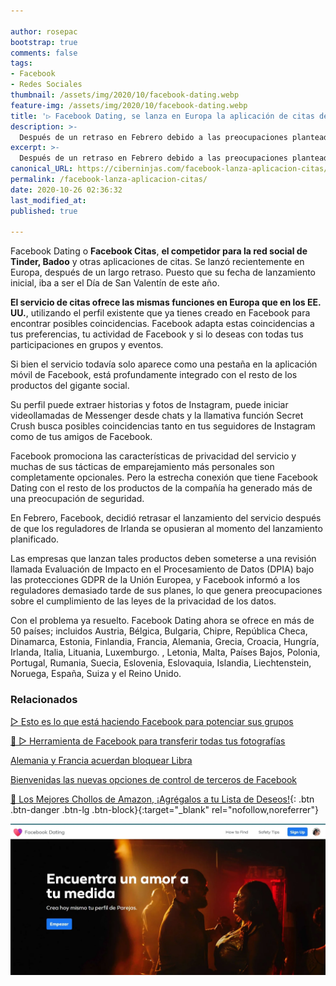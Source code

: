 ```yaml
---

author: rosepac
bootstrap: true
comments: false
tags:
- Facebook
- Redes Sociales
thumbnail: /assets/img/2020/10/facebook-dating.webp
feature-img: /assets/img/2020/10/facebook-dating.webp
title: '▷ Facebook Dating, se lanza en Europa la aplicación de citas de Facebook después de un largo retraso'
description: >-
  Después de un retraso en Febrero debido a las preocupaciones planteadas por los reguladores de la UE, el servicio de citas de Facebook, Facebook Dating, llegará a Europa.
excerpt: >-
  Después de un retraso en Febrero debido a las preocupaciones planteadas por los reguladores de la UE, el servicio de citas de Facebook, Facebook Dating, llegará a Europa.
canonical_URL: https://ciberninjas.com/facebook-lanza-aplicacion-citas/
permalink: /facebook-lanza-aplicacion-citas/
date: 2020-10-26 02:36:32
last_modified_at: 
published: true

---
```


Facebook Dating o **Facebook Citas**, **el competidor para la red social de Tinder, Badoo** y otras aplicaciones de citas. Se lanzó recientemente en Europa, después de un largo retraso. Puesto que su fecha de lanzamiento inicial, iba a ser el Día de San Valentín de este año.

**El servicio de citas ofrece las mismas funciones en Europa que en los EE. UU.**, utilizando el perfil existente que ya tienes creado en Facebook para encontrar posibles coincidencias. Facebook adapta estas coincidencias a tus preferencias, tu actividad de Facebook y si lo deseas con todas tus participaciones en grupos y eventos.

Si bien el servicio todavía solo aparece como una pestaña en la aplicación móvil de Facebook, está profundamente integrado con el resto de los productos del gigante social.

Su perfil puede extraer historias y fotos de Instagram, puede iniciar videollamadas de Messenger desde chats y la llamativa función Secret Crush busca posibles coincidencias tanto en tus seguidores de Instagram como de tus amigos de Facebook.

Facebook promociona las características de privacidad del servicio y muchas de sus tácticas de emparejamiento más personales son completamente opcionales. Pero la estrecha conexión que tiene Facebook Dating con el resto de los productos de la compañía ha generado más de una preocupación de seguridad.

En Febrero, Facebook, decidió retrasar el lanzamiento del servicio después de que los reguladores de Irlanda se opusieran al momento del lanzamiento planificado.

Las empresas que lanzan tales productos deben someterse a una revisión llamada Evaluación de Impacto en el Procesamiento de Datos (DPIA) bajo las protecciones GDPR de la Unión Europea, y Facebook informó a los reguladores demasiado tarde de sus planes, lo que genera preocupaciones sobre el cumplimiento de las leyes de la privacidad de los datos.

Con el problema ya resuelto. Facebook Dating ahora se ofrece en más de 50 países; incluidos Austria, Bélgica, Bulgaria, Chipre, República Checa, Dinamarca, Estonia, Finlandia, Francia, Alemania, Grecia, Croacia, Hungría, Irlanda, Italia, Lituania, Luxemburgo. , Letonia, Malta, Países Bajos, Polonia, Portugal, Rumania, Suecia, Eslovenia, Eslovaquia, Islandia, Liechtenstein, Noruega, España, Suiza y el Reino Unido.

### **Relacionados** <!-- omit in toc -->

[▷ Esto es lo que está haciendo Facebook para potenciar sus grupos](https://ciberninjas.com/facebook-grupos-cambios/)

[🥇 ▷ Herramienta de Facebook para transferir todas tus fotografías](https://ciberninjas.com/facebook-to-google-fotos/)

[Alemania y Francia acuerdan bloquear Libra](https://ciberninjas.com/alemania-y-francia-acuerdan-bloquear-libra-de-facebook/)

[Bienvenidas las nuevas opciones de control de terceros de Facebook](https://ciberninjas.com/eff/bienvenida-opcion-privacidad-terceros-facebook/)

[🛒 Los Mejores Chollos de Amazon, ¡Agrégalos a tu Lista de Deseos!](/amazon/ "Los Mejores Chollos de Amazon, Ofertas Flash, Black Monday y Amazon Prime Day"){: .btn .btn-danger .btn-lg .btn-block}{:target="_blank" rel="nofollow,noreferrer"}

![](/assets/img/2020/10/facebook-dating.webp "")